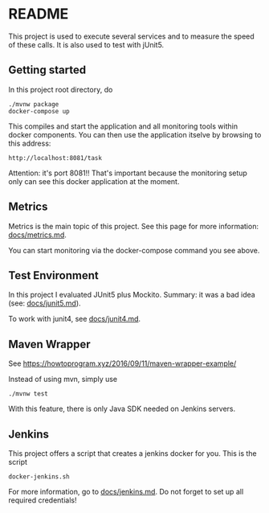 # README

This project is used to execute several services and to measure the
speed of these calls. It is also used to test with jUnit5.

## Getting started
In this project root directory, do 

    ./mvnw package
    docker-compose up
    
This compiles and start the application and all monitoring tools within docker
components. You can then use the application itselve by browsing to this address:

    http://localhost:8081/task 

Attention: it's port 8081!! That's important because the monitoring setup only can
see this docker application at the moment.


## Metrics
Metrics is the main topic of this project. See
this page for more information: [docs/metrics.md](docs/metrics.md).

You can start monitoring via the docker-compose command you see above.

## Test Environment
In this project I evaluated JUnit5 plus Mockito. Summary: it was a bad idea (see: [docs/junit5.md](docs/junit5.md)).

To work with junit4, see [docs/junit4.md](docs/junit4.md).

## Maven Wrapper
See https://howtoprogram.xyz/2016/09/11/maven-wrapper-example/

Instead of using mvn, simply use

    ./mvnw test

With this feature, there is only Java SDK needed on Jenkins servers.

## Jenkins

This project offers a script that creates a jenkins docker for you. This is the script

    docker-jenkins.sh
    
For more information, go to [docs/jenkins.md](docs/jenkins.md). Do not forget to set up all required credentials!
